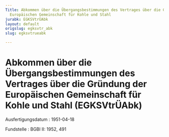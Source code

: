 ```yaml
---
Title: Abkommen über die Übergangsbestimmungen des Vertrages über die Gründung der
  Europäischen Gemeinschaft für Kohle und Stahl
jurabk: EGKSVtrÜAbk
layout: default
origslug: egksvtr_abk
slug: egksvtrueabk

---
```


# Abkommen über die Übergangsbestimmungen des Vertrages über die Gründung der Europäischen Gemeinschaft für Kohle und Stahl (EGKSVtrÜAbk)

Ausfertigungsdatum
:   1951-04-18

Fundstelle
:   BGBl II: 1952, 491

